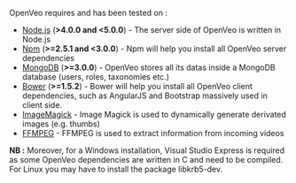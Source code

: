 OpenVeo requires and has been tested on :

- [Node.js](https://nodejs.org/en/) (**&gt;4.0.0 and &lt;5.0.0**) - The server side of OpenVeo is written in Node.js
- [Npm](https://www.npmjs.com/) (**&gt;=2.5.1 and &lt;3.0.0**) - Npm will help you install all OpenVeo server dependencies
- [MongoDB](https://www.mongodb.org/) (**&gt;=3.0.0**) - OpenVeo stores all its datas inside a MongoDB database (users, roles, taxonomies etc.)
- [Bower](http://bower.io/) (**&gt;=1.5.2**) - Bower will help you install all OpenVeo client dependencies, such as AngularJS and Bootstrap massively used in client side.
- [ImageMagick](http://www.imagemagick.org/script/index.php) - Image Magick is used to dynamically generate derivated images (e.g. thumbs)
- [FFMPEG](https://ffmpeg.org/) - FFMPEG is used to extract information from incoming videos

**NB :** Moreover, for a Windows installation, Visual Studio Express is required as some OpenVeo dependencies are written in C and need to be compiled. For Linux you may have to install the package libkrb5-dev.